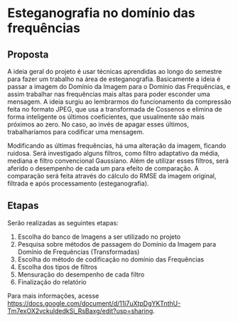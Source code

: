 # Esteganografia no domínio das frequências

## Proposta
A ideia geral do projeto é usar técnicas aprendidas ao longo do semestre para fazer um trabalho na área de esteganografia. Basicamente a ideia é passar a imagem do Domínio da Imagem para o Domínio das Frequências, e assim trabalhar nas frequências mais altas para poder esconder uma mensagem. A ideia surgiu ao lembrarmos do funcionamento da compressão feita no formato JPEG, que usa a transformada de Cossenos e elimina de forma inteligente os últimos coeficientes, que usualmente são mais próximos ao zero. No caso, ao invés de apagar esses últimos, trabalharíamos para codificar uma mensagem.

Modificando as últimas frequências, há uma alteração da imagem, ficando ruidosa. Será investigado alguns filtros, como filtro adaptativo da média, mediana e filtro convencional Gaussiano. Além de utilizar esses filtros, será aferido o desempenho de cada um para efeito de comparação. A comparação será feita através do cálculo do RMSE da imagem original, filtrada e após processamento (esteganografia).

## Etapas

Serão realizadas as seguintes etapas:

1. Escolha do banco de Imagens a ser utilizado no projeto
2. Pesquisa sobre métodos de passagem do Domínio da Imagem para Domínio de Frequências (Transformadas)
3. Escolha do método de codificação no domínio das Frequências
4. Escolha dos tipos de filtros
5. Mensuração do desempenho de cada filtro
6. Finalização do relatório


Para mais informações, acesse https://docs.google.com/document/d/11i7uXtpDgYKTnthU-Tm7exOX2vckuldedkSi_RsBaxg/edit?usp=sharing.
